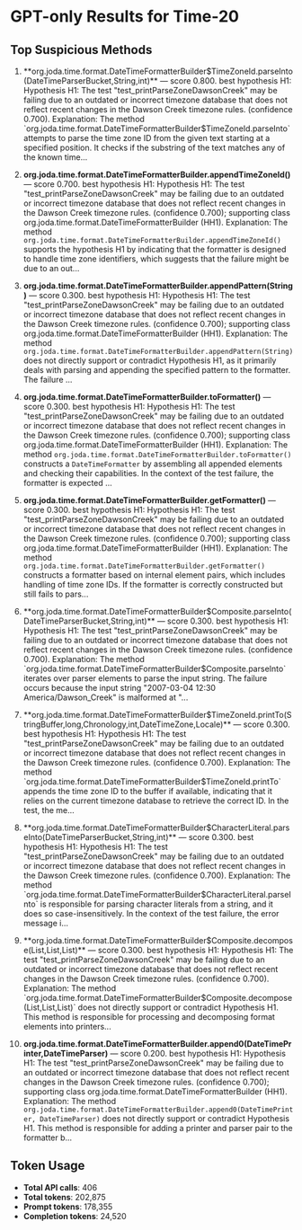 # GPT-only Results for Time-20

## Top Suspicious Methods

1. **org.joda.time.format.DateTimeFormatterBuilder$TimeZoneId.parseInto(DateTimeParserBucket,String,int)** — score 0.800. best hypothesis H1: Hypothesis H1: The test "test_printParseZoneDawsonCreek" may be failing due to an outdated or incorrect timezone database that does not reflect recent changes in the Dawson Creek timezone rules. (confidence 0.700).
    Explanation: The method `org.joda.time.format.DateTimeFormatterBuilder$TimeZoneId.parseInto` attempts to parse the time zone ID from the given text starting at a specified position. It checks if the substring of the text matches any of the known time...

2. **org.joda.time.format.DateTimeFormatterBuilder.appendTimeZoneId()** — score 0.700. best hypothesis H1: Hypothesis H1: The test "test_printParseZoneDawsonCreek" may be failing due to an outdated or incorrect timezone database that does not reflect recent changes in the Dawson Creek timezone rules. (confidence 0.700); supporting class org.joda.time.format.DateTimeFormatterBuilder (HH1).
    Explanation: The method `org.joda.time.format.DateTimeFormatterBuilder.appendTimeZoneId()` supports the hypothesis H1 by indicating that the formatter is designed to handle time zone identifiers, which suggests that the failure might be due to an out...

3. **org.joda.time.format.DateTimeFormatterBuilder.appendPattern(String)** — score 0.300. best hypothesis H1: Hypothesis H1: The test "test_printParseZoneDawsonCreek" may be failing due to an outdated or incorrect timezone database that does not reflect recent changes in the Dawson Creek timezone rules. (confidence 0.700); supporting class org.joda.time.format.DateTimeFormatterBuilder (HH1).
    Explanation: The method `org.joda.time.format.DateTimeFormatterBuilder.appendPattern(String)` does not directly support or contradict Hypothesis H1, as it primarily deals with parsing and appending the specified pattern to the formatter. The failure ...

4. **org.joda.time.format.DateTimeFormatterBuilder.toFormatter()** — score 0.300. best hypothesis H1: Hypothesis H1: The test "test_printParseZoneDawsonCreek" may be failing due to an outdated or incorrect timezone database that does not reflect recent changes in the Dawson Creek timezone rules. (confidence 0.700); supporting class org.joda.time.format.DateTimeFormatterBuilder (HH1).
    Explanation: The method `org.joda.time.format.DateTimeFormatterBuilder.toFormatter()` constructs a `DateTimeFormatter` by assembling all appended elements and checking their capabilities. In the context of the test failure, the formatter is expected ...

5. **org.joda.time.format.DateTimeFormatterBuilder.getFormatter()** — score 0.300. best hypothesis H1: Hypothesis H1: The test "test_printParseZoneDawsonCreek" may be failing due to an outdated or incorrect timezone database that does not reflect recent changes in the Dawson Creek timezone rules. (confidence 0.700); supporting class org.joda.time.format.DateTimeFormatterBuilder (HH1).
    Explanation: The method `org.joda.time.format.DateTimeFormatterBuilder.getFormatter()` constructs a formatter based on internal element pairs, which includes handling of time zone IDs. If the formatter is correctly constructed but still fails to pars...

6. **org.joda.time.format.DateTimeFormatterBuilder$Composite.parseInto(DateTimeParserBucket,String,int)** — score 0.300. best hypothesis H1: Hypothesis H1: The test "test_printParseZoneDawsonCreek" may be failing due to an outdated or incorrect timezone database that does not reflect recent changes in the Dawson Creek timezone rules. (confidence 0.700).
    Explanation: The method `org.joda.time.format.DateTimeFormatterBuilder$Composite.parseInto` iterates over parser elements to parse the input string. The failure occurs because the input string "2007-03-04 12:30 America/Dawson_Creek" is malformed at "...

7. **org.joda.time.format.DateTimeFormatterBuilder$TimeZoneId.printTo(StringBuffer,long,Chronology,int,DateTimeZone,Locale)** — score 0.300. best hypothesis H1: Hypothesis H1: The test "test_printParseZoneDawsonCreek" may be failing due to an outdated or incorrect timezone database that does not reflect recent changes in the Dawson Creek timezone rules. (confidence 0.700).
    Explanation: The method `org.joda.time.format.DateTimeFormatterBuilder$TimeZoneId.printTo` appends the time zone ID to the buffer if available, indicating that it relies on the current timezone database to retrieve the correct ID. In the test, the me...

8. **org.joda.time.format.DateTimeFormatterBuilder$CharacterLiteral.parseInto(DateTimeParserBucket,String,int)** — score 0.300. best hypothesis H1: Hypothesis H1: The test "test_printParseZoneDawsonCreek" may be failing due to an outdated or incorrect timezone database that does not reflect recent changes in the Dawson Creek timezone rules. (confidence 0.700).
    Explanation: The method `org.joda.time.format.DateTimeFormatterBuilder$CharacterLiteral.parseInto` is responsible for parsing character literals from a string, and it does so case-insensitively. In the context of the test failure, the error message i...

9. **org.joda.time.format.DateTimeFormatterBuilder$Composite.decompose(List,List,List)** — score 0.300. best hypothesis H1: Hypothesis H1: The test "test_printParseZoneDawsonCreek" may be failing due to an outdated or incorrect timezone database that does not reflect recent changes in the Dawson Creek timezone rules. (confidence 0.700).
    Explanation: The method `org.joda.time.format.DateTimeFormatterBuilder$Composite.decompose(List,List,List)` does not directly support or contradict Hypothesis H1. This method is responsible for processing and decomposing format elements into printers...

10. **org.joda.time.format.DateTimeFormatterBuilder.append0(DateTimePrinter,DateTimeParser)** — score 0.200. best hypothesis H1: Hypothesis H1: The test "test_printParseZoneDawsonCreek" may be failing due to an outdated or incorrect timezone database that does not reflect recent changes in the Dawson Creek timezone rules. (confidence 0.700); supporting class org.joda.time.format.DateTimeFormatterBuilder (HH1).
    Explanation: The method `org.joda.time.format.DateTimeFormatterBuilder.append0(DateTimePrinter, DateTimeParser)` does not directly support or contradict Hypothesis H1. This method is responsible for adding a printer and parser pair to the formatter b...


## Token Usage

- **Total API calls**: 406
- **Total tokens**: 202,875
- **Prompt tokens**: 178,355
- **Completion tokens**: 24,520
